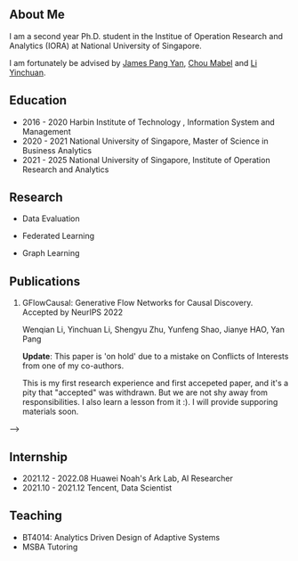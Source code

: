 ## About Me
I am a second year Ph.D. student in the Institue of Operation Research and Analytics (IORA) at National University of Singapore. 

I am fortunately be advised by [James Pang Yan](https://bizfaculty.nus.edu.sg/faculty-details/?profId=514), [Chou Mabel](https://bizfaculty.nus.edu.sg/faculty-details/?profId=112)  and [Li Yinchuan](https://yinchuanll.github.io/). 



## Education

- 2016 - 2020 Harbin Institute of Technology , Information System and Management
- 2020 - 2021 National University of Singapore, Master of Science in Business Analytics
- 2021 - 2025 National University of Singapore, Institute of Operation Research and Analytics 

## Research 

- Data Evaluation 

- Federated Learning

- Graph Learning

## Publications 
1. GFlowCausal: Generative Flow Networks for Causal Discovery.  Accepted by NeurIPS 2022

    Wenqian Li, Yinchuan Li, Shengyu Zhu, Yunfeng Shao, Jianye HAO, Yan Pang
    
    **Update**: This paper is 'on hold' due to a mistake on Conflicts of Interests from one of my co-authors.  
    
    This is my first research experience and first accepeted paper, and it's a pity that "accepted" was withdrawn. But we are not shy away from responsibilities. I also learn a lesson from it :). I will provide supporing materials soon. 
    
<!-- ## Working papers  -->
<!-- 
1. One related to active learning in GNN), submitted to AAAI 2023
2. Anonymous Paper (related to GNN Explainations), submitted to ICLR 2023 -->
 -->
    
## Internship 

- 2021.12 - 2022.08 Huawei Noah's Ark Lab, AI Researcher
- 2021.10 - 2021.12 Tencent, Data Scientist

  
## Teaching
- BT4014: Analytics Driven Design of Adaptive Systems
- MSBA Tutoring
